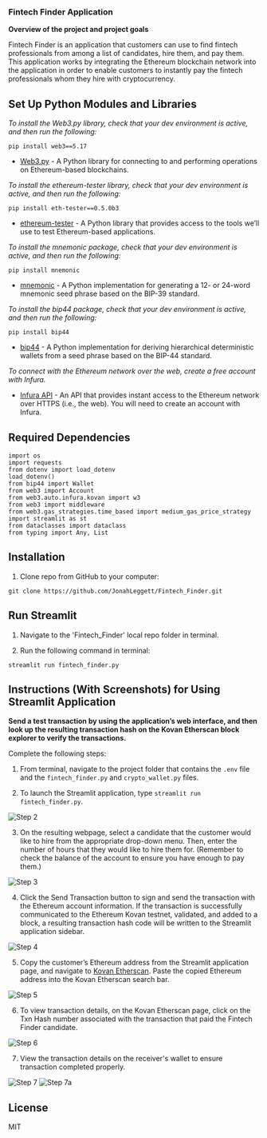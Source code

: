 ### Fintech Finder Application 

**Overview of the project and project goals**

Fintech Finder is an application that customers can use to find fintech professionals from among a list of candidates, hire them, and pay them. This application works by integrating the Ethereum blockchain network into the application in order to enable customers to instantly pay the fintech professionals whom they hire with cryptocurrency.


## Set Up Python Modules and Libraries

*To install the Web3.py library, check that your dev environment is active, and then run the following:*
```
pip install web3==5.17
```
* [Web3.py](https://web3py.readthedocs.io/en/stable/overview.html) - A Python library for connecting to and performing operations on Ethereum-based blockchains.

*To install the ethereum-tester library, check that your dev environment is active, and then run the following:*
```
pip install eth-tester==0.5.0b3
```
* [ethereum-tester](https://pypi.org/project/ethereum-tester/0.1.0a4/) - A Python library that provides access to the tools we’ll use to test Ethereum-based applications.

*To install the mnemonic package, check that your dev environment is active, and then run the following:*
```
pip install mnemonic
```
* [mnemonic](https://pypi.org/project/mnemonic/) - A Python implementation for generating a 12- or 24-word mnemonic seed phrase based on the BIP-39 standard.

*To install the bip44 package, check that your dev environment is active, and then run the following:*
```
pip install bip44
```

* [bip44](https://pypi.org/project/bip44/) - A Python implementation for deriving hierarchical deterministic wallets from a seed phrase based on the BIP-44 standard.

*To connect with the Ethereum network over the web, create a free account with Infura.*
* [Infura API](https://infura.io) - An API that provides instant access to the Ethereum network over HTTPS (i.e., the web). You will need to create an account with Infura.


## Required Dependencies 

```
import os
import requests
from dotenv import load_dotenv
load_dotenv()
from bip44 import Wallet
from web3 import Account
from web3.auto.infura.kovan import w3
from web3 import middleware
from web3.gas_strategies.time_based import medium_gas_price_strategy
import streamlit as st
from dataclasses import dataclass
from typing import Any, List
```


## Installation

1. Clone repo from GitHub to your computer:

```
git clone https://github.com/JonahLeggett/Fintech_Finder.git
```


## Run Streamlit

1. Navigate to the 'Fintech_Finder' local repo folder in terminal.

2. Run the following command in terminal:

```
streamlit run fintech_finder.py
```


## Instructions (With Screenshots) for Using Streamlit Application

**Send a test transaction by using the application’s web interface, and then
look up the resulting transaction hash on the Kovan Etherscan block explorer
to verify the transactions.**

Complete the following steps:

1. From terminal, navigate to the project folder that contains
the `.env` file and the `fintech_finder.py` and `crypto_wallet.py` files.

2. To launch the Streamlit application,
type `streamlit run fintech_finder.py`.

![Step 2](Images/step_1.png)

3. On the resulting webpage, select a candidate that the customer would like to hire
from the appropriate drop-down menu. Then, enter the number of hours that they
would like to hire them for. (Remember to check the balance of the account to ensure 
you have enough to pay them.)

![Step 3](Images/step_2.png)

4. Click the Send Transaction button to sign and send the transaction with
the Ethereum account information. If the transaction is successfully
communicated to the Ethereum Kovan testnet, validated, and added to a block,
a resulting transaction hash code will be written to the Streamlit
application sidebar.

![Step 4](Images/step_3.png)

5. Copy the customer’s Ethereum address from the Streamlit application
page, and navigate to [Kovan Etherscan](https://kovan.etherscan.io/).
Paste the copied Ethereum address into the Kovan Etherscan search bar.

![Step 5](Images/step_4.png)    

6. To view transaction details, on the Kovan Etherscan page, click on the Txn Hash number associated with
the transaction that paid the Fintech Finder candidate.

 ![Step 6](Images/step_5.png)  

7. View the transaction details on the receiver's wallet to ensure transaction completed properly.

 ![Step 7](Images/step_6.png) 
 ![Step 7a](Images/step_7.png)


## License

MIT